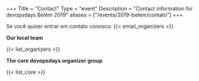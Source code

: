 +++
Title = "Contact"
Type = "event"
Description = "Contact information for devopsdays Belém 2019"
aliases = ["/events/2019-belem/contato"]
+++

Se você quiser entrar em contato conosco: {{< email_organizers >}}

**Our local team**

{{< list_organizers >}}

**The core devopsdays organizer group**

{{< list_core >}}
